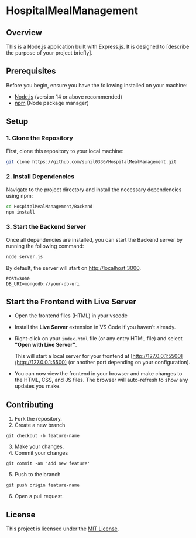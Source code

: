# HospitalMealManagement

## Overview
This is a Node.js application built with Express.js. It is designed to [describe the purpose of your project briefly].

## Prerequisites

Before you begin, ensure you have the following installed on your machine:

- [Node.js](https://nodejs.org/) (version 14 or above recommended)
- [npm](https://www.npmjs.com/) (Node package manager)

## Setup

### 1. Clone the Repository

First, clone this repository to your local machine:

```bash
git clone https://github.com/sunil0336/HospitalMealManagement.git
```

### 2. Install Dependencies

Navigate to the project directory and install the necessary dependencies using npm:

```bash
cd HospitalMealManagement/Backend
npm install
```

### 3. Start the Backend Server

Once all dependencies are installed, you can start the Backend server by running the following command:

```bash
node server.js
```

By default, the server will start on [http://localhost:3000](http://localhost:3000).

```
PORT=3000
DB_URI=mongodb://your-db-uri
```

## Start the Frontend with Live Server

- Open the frontend files (HTML) in your vscode
  
- Install the **Live Server** extension in VS Code if you haven't already.
  
- Right-click on your `index.html` file (or any entry HTML file) and select **"Open with Live Server"**.
  
  This will start a local server for your frontend at [http://127.0.0.1:5500](http://127.0.0.1:5500) (or another port depending on your configuration).

- You can now view the frontend in your browser and make changes to the HTML, CSS, and JS files. The browser will auto-refresh to show any updates you make.




## Contributing

1. Fork the repository.
2. Create a new branch
```
git checkout -b feature-name
```
3. Make your changes.
4. Commit your changes 
```
git commit -am 'Add new feature'
```
5. Push to the branch 
```
git push origin feature-name
```
6. Open a pull request.

## License

This project is licensed under the [MIT License](LICENSE).


